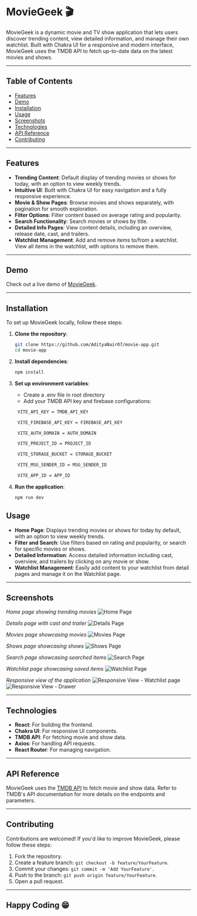 # MovieGeek 🎬

MovieGeek is a dynamic movie and TV show application that lets users discover trending content, view detailed information, and manage their own watchlist. Built with Chakra UI for a responsive and modern interface, MovieGeek uses the TMDB API to fetch up-to-date data on the latest movies and shows.

---

## Table of Contents

- [Features](#features)
- [Demo](#demo)
- [Installation](#installation)
- [Usage](#usage)
- [Screenshots](#screenshots)
- [Technologies](#technologies)
- [API Reference](#api-reference)
- [Contributing](#contributing)

---

## Features

- **Trending Content**: Default display of trending movies or shows for today, with an option to view weekly trends.
- **Intuitive UI**: Built with Chakra UI for easy navigation and a fully responsive experience.
- **Movie & Show Pages**: Browse movies and shows separately, with pagination for smooth exploration.
- **Filter Options**: Filter content based on average rating and popularity.
- **Search Functionality**: Search movies or shows by title.
- **Detailed Info Pages**: View content details, including an overview, release date, cast, and trailers.
- **Watchlist Management**: Add and remove items to/from a watchlist. View all items in the watchlist, with options to remove them.

---

## Demo

Check out a live demo of [MovieGeek](https://movie-geek-07.vercel.app/).

---

## Installation

To set up MovieGeek locally, follow these steps:

1. **Clone the repository**:

   ```bash
   git clone https://github.com/AdityaNair07/movie-app.git
   cd movie-app

2. **Install dependencies**:

   ```bash
   npm install

3. **Set up environment variables**:

   - Create a .env file in root directory
   - Add your TMDB API key and firebase configurations:

   ```bash
    VITE_API_KEY = TMDB_API_KEY

    VITE_FIREBASE_API_KEY = FIREBASE_API_KEY

    VITE_AUTH_DOMAIN = AUTH_DOMAIN

    VITE_PROJECT_ID = PROJECT_ID

    VITE_STORAGE_BUCKET = STORAGE_BUCKET

    VITE_MSG_SENDER_ID = MSG_SENDER_ID

    VITE_APP_ID = APP_ID

4. **Run the application**:

    ```bash
    npm run dev

## Usage

- **Home Page**: Displays trending movies or shows for today by default, with an option to view weekly trends.
- **Filter and Search**: Use filters based on rating and popularity, or search for specific movies or shows.
- **Detailed Information**: Access detailed information including cast, overview, and trailers by clicking on any movie or show.
- **Watchlist Management**: Easily add content to your watchlist from detail pages and manage it on the Watchlist page.

---

## Screenshots

*Home page showing trending movies*
![Home Page](image-9.png)

*Details page with cast and trailer*
![Details Page](image-10.png)

*Movies page showcasing movies*
![Movies Page](image-11.png)

*Shows page showcasing shows*
![Shows Page](image-12.png)

*Search page showcasing searched items*
![Search Page](image-13.png)

*Watchlist page showcasing saved items*
![Watchlist Page](image-14.png)

*Responsive view of the application*
![Responsive View - Watchlist page](image-15.png) ![Responsive View - Drawer](image-16.png)

---

## Technologies

- **React**: For building the frontend.
- **Chakra UI**: For responsive UI components.
- **TMDB API**: For fetching movie and show data.
- **Axios**: For handling API requests.
- **React Router**: For managing navigation.

---

## API Reference

MovieGeek uses the [TMDB API](https://www.themoviedb.org/documentation/api) to fetch movie and show data. Refer to TMDB's API documentation for more details on the endpoints and parameters.

---

## Contributing

Contributions are welcomed! If you'd like to improve MovieGeek, please follow these steps:

1. Fork the repository.
2. Create a feature branch: `git checkout -b feature/YourFeature`.
3. Commit your changes: `git commit -m 'Add YourFeature'`.
4. Push to the branch: `git push origin feature/YourFeature`.
5. Open a pull request.

---

## Happy Coding 😁
